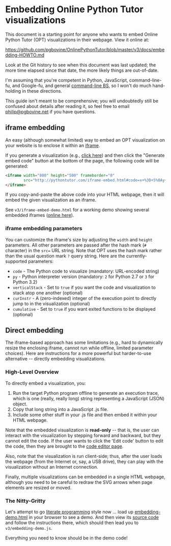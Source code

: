 # Embedding Online Python Tutor visualizations

This document is a starting point for anyone who wants to embed
Online Python Tutor (OPT) visualizations in their webpage. View it online at:

https://github.com/pgbovine/OnlinePythonTutor/blob/master/v3/docs/embedding-HOWTO.md

Look at the Git history to see when this document was last updated; the more time
elapsed since that date, the more likely things are out-of-date.

I'm assuming that you're competent in Python, JavaScript, command-line-fu, and Google-fu,
and general [command-line BS](http://www.pgbovine.net/command-line-bullshittery.htm),
so I won't do much hand-holding in these directions.

This guide isn't meant to be comprehensive; you will undoubtedly still
be confused about details after reading it, so feel free to email
philip@pgbovine.net if you have questions.


## iframe embedding

An easy (although somewhat limited) way to embed an OPT visualization on your website is to enclose it within an [iframe](http://www.w3schools.com/tags/tag_iframe.asp).

If you generate a visualization (e.g., <a href="http://pythontutor.com/visualize.html#code=x+%3D+5%0Ay+%3D+10%0Az+%3D+x+%2B+y&mode=display&cumulative=false&py=2&curInstr=3">click here</a>)
and then click the "Generate embed code" button at the bottom of the page, the following code will be generated:

```html
<iframe width="800" height="500" frameborder="0"
        src="http://pythontutor.com/iframe-embed.html#code=x+%3D+5%0Ay+%3D+10%0Az+%3D+x+%2B+y&cumulative=false&py=2&curInstr=3">
</iframe>
```

If you copy-and-paste the above code into your HTML webpage, then it will embed the given visualization as an iframe.

See `v3/iframe-embed-demo.html` for a working demo showing several embedded iframes ([online here](http://pythontutor.com/iframe-embed-demo.html)).


### iframe embedding parameters

You can customize the iframe's size by adjusting the `width` and `height` parameters. All other parameters are passed
after the hash mark (`#` character) in the `src=` URL string. Note that OPT uses the hash mark rather than the usual
question mark `?` query string. Here are the currently-supported parameters:

- `code` - The Python code to visualize (mandatory: URL-encoded string)
- `py` - Python interpreter version (mandatory: `2` for Python 2.7 or `3` for Python 3.2)
- `verticalStack` - Set to `true` if you want the code and visualization to stack atop one another (optional)
- `curInstr` - A (zero-indexed) integer of the execution point to directly jump to in the visualization (optional)
- `cumulative` - Set to `true` if you want exited functions to be displayed (optional)



## Direct embedding

The iframe-based approach has some limitations (e.g., hard to dynamically resize the enclosing iframe,
cannot run while offline, limited parameter choices).
Here are instructions for a more powerful but harder-to-use alternative -- directly embedding visualizations.


### High-Level Overview

To directly embed a visualization, you:

1. Run the target Python program offline to generate an execution trace, which is one (really, really long)
string representing a JavaScript (JSON) object.
2. Copy that long string into a JavaScript .js file.
3. Include some other stuff in your .js file and then embed it within your HTML webpage.

Note that the embedded visualization is **read-only** -- that is, the user can interact with the visualization
by stepping forward and backward, but they cannot edit the code.
If the user wants to click the 'Edit code' button to edit the code, then they are
brought to the [code editor page](http://pythontutor.com/visualize.html).

Also, note that the visualization is run client-side; thus, after the user loads the webpage (from the Internet
or, say, a USB drive), they can play with the visualization without an Internet connection.

Finally, multiple visualizations can be embedded in a single HTML webpage, although you need to be careful
to redraw the SVG arrows when page elements are resized or moved.

### The Nitty-Gritty

Let's attempt to go [literate programming](http://en.wikipedia.org/wiki/Literate_programming) style now ... load up
[embedding-demo.html](http://pythontutor.com/embedding-demo.html) in
your browser to see a demo. And then view its [source code](https://github.com/pgbovine/OnlinePythonTutor/blob/master/v3/embedding-demo.html) and follow the instructions there,
which should then lead you to `v3/embedding-demo.js`.

Everything you need to know should be in the demo code!
